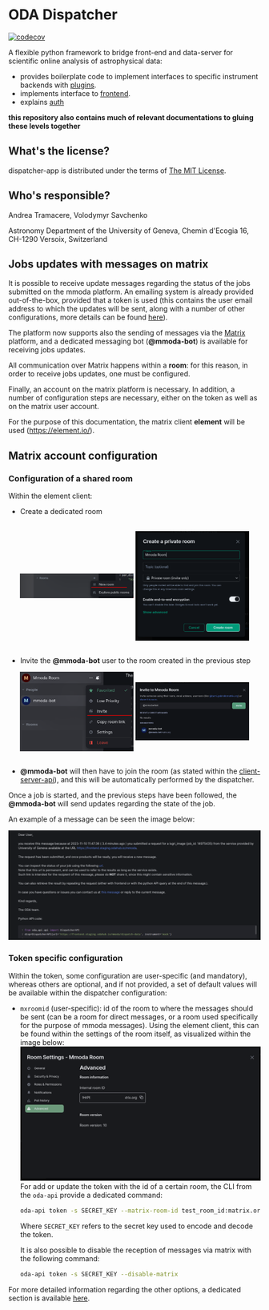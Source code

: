 ODA Dispatcher
==========================================

[![codecov](https://codecov.io/gh/oda-hub/dispatcher-app/branch/master/graph/badge.svg?token=9A4QWsQNOo)](https://codecov.io/gh/oda-hub/dispatcher-app)

A flexible python framework to bridge front-end and data-server for scientific online analysis of astrophysical data:

* provides boilerplate code to implement interfaces to specific instrument backends with [plugins](dispatcher-plugins).
* implements interface to [frontend](frontend).
* explains [auth](interfaces.md)

**this repository also contains much of relevant documentations to gluing these levels together**

What's the license?
-------------------

dispatcher-app is distributed under the terms of [The MIT License](LICENSE).

Who's responsible?
-------------------
Andrea Tramacere, Volodymyr Savchenko

Astronomy Department of the University of Geneva, Chemin d'Ecogia 16, CH-1290 Versoix, Switzerland


Jobs updates with messages on matrix
-----------------------------------------------

It is possible to receive update messages regarding the status of the jobs submitted on the mmoda platform. An emailing system is already provided out-of-the-box, provided that a token is used (this contains the user email address to which the updates will be sent, along with a number of other configurations, more details can be found [here](interfaces.md#user-tokens)).

The platform now supports also the sending of messages via the [Matrix](https://matrix.org/) platform, and a dedicated messaging bot (__@mmoda-bot__) is available for receiving jobs updates.

All communication over Matrix happens within a **room**: for this reason, in order to receive jobs updates, one must be configured.

[//]: # (Two options are possible:)
[//]: # ()
[//]: # (* _**shared room**_: a room where multiple users can participate.)
[//]: # (* _**direct message room**_: a room where the messages are directly sent and received, to and from a particular user.)
[//]: # (> **NOTE**)
[//]: # (> This feature is not supported yet)

Finally, an account on the matrix platform is necessary. In addition, a number of configuration steps are necessary, either on the token as well as on the matrix user account.

For the purpose of this documentation, the matrix client **element** will be used (https://element.io/).

Matrix account configuration
----------------------------

### Configuration of a shared room

Within the element client:
* Create a dedicated room 
<br/>
<div align="center">
<img align="center" src="readme_imgs/img.png" width ="45%">
<img align="center" src="readme_imgs/img_1.png"  width ="45%">
</div>
<br clear="left"/>

* Invite the __@mmoda-bot__ user to the room created in the previous step
<div align="center">
<img align="center" src="readme_imgs/img_2.png" width ="45%">
<img align="center" src="readme_imgs/img_3.png" width ="45%">
</div>
<br clear="left"/>

* __@mmoda-bot__ will then have to join the room (as stated within the [client-server-api](https://spec.matrix.org/latest/client-server-api/#room-membership)), and this will be automatically performed by the dispatcher.

Once a job is started, and the previous steps have been followed, the __@mmoda-bot__ will send updates regarding the state of the job.

An example of a message can be seen the image below:

![img.png](readme_imgs/img_matrix_msg_example.png)

### Token specific configuration

Within the token, some configuration are user-specific (and mandatory), whereas others are optional, and if not provided, a set of default values will be available within the dispatcher configuration:

* `mxroomid` (user-specific): id of the room to where the messages should be sent (can be a room for direct messages, or a room used specifically for the purpose of mmoda messages). Using the element client, this can be found within the settings of the room itself, as visualized within the image below:
![img.png](readme_imgs/img_room_id.png)
  For add or update the token with the id of a certain room, the CLI from the `oda-api` provide a dedicated command:
    ```bash
    oda-api token -s SECRET_KEY --matrix-room-id test_room_id:matrix.org
    ```
  
  Where `SECRET_KEY` refers to the secret key used to encode and decode the token.     

  It is also possible to disable the reception of messages via matrix with the following command:
    ```bash
    oda-api token -s SECRET_KEY --disable-matrix
    ```
    
For more detailed information regarding the other options, a dedicated section is available [here](interfaces.md#user-tokens).   

